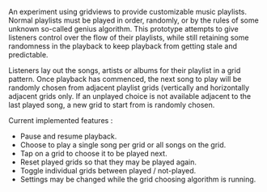 An experiment using gridviews to provide customizable music playlists. Normal playlists must be played in order,
randomly, or by the rules of some unknown so-called genius algorithm. This prototype attempts to give listeners
control over the flow of their playlists, while still retaining some randomness in the playback to keep playback
from getting stale and predictable.

Listeners lay out the songs, artists or albums for their playlist in a grid pattern. Once playback has commenced,
the next song to play will be randomly chosen from adjacent playlist grids (vertically and horizontally adjacent
grids only. If an unplayed choice is not available adjacent to the last played song, a new grid to start from is
randomly chosen.

Current implemented features :
- Pause and resume playback.
- Choose to play a single song per grid or all songs on the grid.
- Tap on a grid to choose it to be played next.
- Reset played grids so that they may be played again.
- Toggle individual grids between played / not-played.
- Settings may be changed while the grid choosing algorithm is running.
